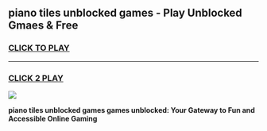 
## piano tiles unblocked games - Play Unblocked Gmaes & Free
<h3>
<a href="https://premium.freeplayer.one?title=piano_tiles_unblocked_games&ref=20F">CLICK TO PLAY</a></h3>
<hr>

<h3>
<a href="https://premium.freeplayer.one?title=piano_tiles_unblocked_games&ref=20F">CLICK 2 PLAY</a>
  
</h3>

<a href="https://premium.freeplayer.one?title=piano_tiles_unblocked_games&ref=20F/"><img src="https://clearcache.store/games.png"></a>


**piano tiles unblocked games games unblocked: Your Gateway to Fun and Accessible Online Gaming**
